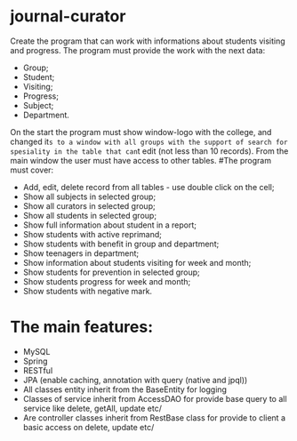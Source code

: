 # journal-curator
Create the program that can work with informations about students visiting and progress.
The program must provide the work with the next data:

- Group;
- Student;
- Visiting;
- Progress;
- Subject;
- Department.

On the start the program must show window-logo with the college, and changed it`s to a window with all groups
with the support of search for spesiality in the table that can`t edit (not less than 10 records).
From the main window the user must have access to other tables.
#The program must cover:

- Add, edit, delete record from all tables - use double click on the cell;
- Show all subjects in selected group;
- Show all curators in selected group;
- Show all students in selected group;
- Show full information about student in a report;
- Show students with active reprimand;
- Show students with benefit in group and department;
- Show teenagers in department;
- Show information about students visiting for week and month;
- Show students for prevention in selected group;
- Show students progress for week and month;
- Show students with negative mark.

# The main features:
- MySQL
- Spring
- RESTful
- JPA (enable caching, annotation with query (native and jpql))
- All classes entity inherit from the BaseEntity for logging
- Classes of service inherit from AccessDAO for provide base query to all service like delete, getAll, update etc/
- Are controller classes inherit from RestBase class for provide to client a basic access on delete, update etc/
